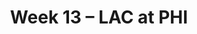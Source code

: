 ---
layout: game
title: Week 13 – LAC at PHI
season: 2001
game_id: 2001_13_SD_PHI
away_team: LAC
home_team: PHI
---